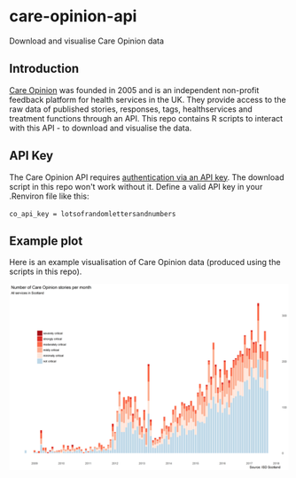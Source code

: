 # care-opinion-api
Download and visualise Care Opinion data

## Introduction
[Care Opinion](https://www.careopinion.org.uk/) was founded in 2005 and is an independent non-profit feedback platform for health services in the UK. They provide access to the raw data of published stories, responses, tags, healthservices and treatment functions through an API. This repo contains R scripts to interact with this API - to download and visualise the data.

## API Key
The Care Opinion API requires [authentication via an API key](https://www.careopinion.org.uk/info/api-v2-authentication). The download script in this repo won't work without it. Define a valid API key in your .Renviron file like this:

`co_api_key = lotsofrandomlettersandnumbers`

## Example plot
Here is an example visualisation of Care Opinion data (produced using the scripts in this repo).

![An example plot of Care Opinion data](https://raw.githubusercontent.com/jsphdms/care-opinion-api/master/example_plot_Scotland.png)
